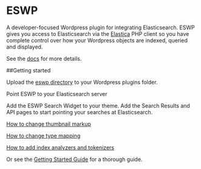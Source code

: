ESWP
====

A developer-focused Wordpress plugin for integrating Elasticsearch. ESWP gives you access to Elasticsearch via the [Elastica](https://github.com/ruflin/Elastica) PHP client so you have complete control over how your Wordpress objects are indexed, queried and displayed.

See the [docs](https://github.com/KodrAus/eswp/wiki/) for more details.

##Getting started

Upload the [eswp directory](https://github.com/KodrAus/eswp/tree/master/src/eswp) to your Wordpress plugins folder.

Point ESWP to your Elasticsearch server

Add the ESWP Search Widget to your theme. Add the Search Results and API pages to start pointing your searches at Elasticsearch.

[How to change thumbnail markup](https://github.com/KodrAus/eswp/wiki/Overriding-Default-Functionality#changing-post-thumbnail)

[How to change type mapping](https://github.com/KodrAus/eswp/wiki/Overriding-Default-Functionality#changing-post-mapping)

[How to add index analyzers and tokenizers](https://github.com/KodrAus/eswp/wiki/Overriding-Default-Functionality#adding-index-analyzers-and-tokenizers)

Or see the [Getting Started Guide](https://github.com/KodrAus/eswp/wiki/getting-started) for a thorough guide.
